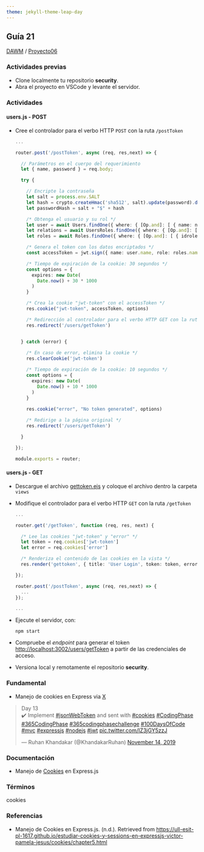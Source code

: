 ```yaml
---
theme: jekyll-theme-leap-day
---
```


## Guía 21

[DAWM](/DAWM/) / [Proyecto06](/DAWM/proyectos/2023/proyecto06)

### Actividades previas

* Clone localmente tu repositorio **security**.
* Abra el proyecto en VSCode y levante el servidor.

### Actividades

#### users.js - POST

* Cree el controlador para el verbo HTTP `POST` con la ruta `/postToken`

  ```typescript
  ...

  router.post('/postToken', async (req, res,next) => {

    // Parámetros en el cuerpo del requerimiento
    let { name, password } = req.body;

    try {

      // Encripte la contraseña
      let salt = process.env.SALT
      let hash = crypto.createHmac('sha512', salt).update(password).digest("base64");
      let passwordHash = salt + "$" + hash

      /* Obtenga el usuario y su rol */
      let user = await Users.findOne({ where: { [Op.and]: [ { name: name }, { password: passwordHash } ] } })
      let relations = await UsersRoles.findOne({ where: { [Op.and]: [ { users_iduser: user.iduser } ] } });
      let roles = await Roles.findOne({ where: { [Op.and]: [ { idrole: relations.roles_idrole } ] } });

      /* Genera el token con los datos encriptados */
      const accessToken = jwt.sign({ name: user.name, role: roles.name }, process.env.TOKEN_SECRET);

      /* Tiempo de expiración de la cookie: 30 segundos */
      const options = {
        expires: new Date(
          Date.now() + 30 * 1000
        )
      }

      /* Crea la cookie "jwt-token" con el accessToken */
      res.cookie("jwt-token", accessToken, options)

      /* Redirección al controlador para el verbo HTTP GET con la ruta /getToken */
      res.redirect('/users/getToken')


    } catch (error) {
      
      /* En caso de error, elimina la cookie */
      res.clearCookie('jwt-token')

      /* Tiempo de expiración de la cookie: 10 segundos */
      const options = {
        expires: new Date(
          Date.now() + 10 * 1000
        )
      }
        
      res.cookie("error", "No token generated", options)

      /* Redirige a la página original */
      res.redirect('/users/getToken')

    }

  });

  module.exports = router;
  ```

#### users.js - GET

* Descargue el archivo [gettoken.ejs](recursos/gettoken.ejs) y coloque el archivo dentro la carpeta `views`

* Modifique el controlador para el verbo HTTP `GET` con la ruta `/getToken` 

  ```typescript
  ...

  router.get('/getToken', function (req, res, next) {
  
    /* Lee las cookies "jwt-token" y "error" */
    let token = req.cookies['jwt-token']
    let error = req.cookies['error']

    /* Renderiza el contenido de las cookies en la vista */
    res.render('gettoken', { title: 'User Login', token: token, error: error });

  });

  router.post('/postToken', async (req, res,next) => {
    ...
  });

  ...
  ```

* Ejecute el servidor, con:

  ```
  npm start
  ```

* Compruebe el _endpoint_ para generar el token [http://localhost:3002/users/getToken](http://localhost:3002/users/getToken) a partir de las credenciales de acceso.

* Versiona local y remotamente el repositorio **security**.

### Fundamental

* Manejo de cookies en Express via [X](https://twitter.com/KhandakarRuhan/status/1195013895460540416) 

<blockquote class="twitter-tweet" data-media-max-width="560"><p lang="en" dir="ltr">Day 13<br>✔️ Implement <a href="https://twitter.com/hashtag/jsonWebToken?src=hash&amp;ref_src=twsrc%5Etfw">#jsonWebToken</a> and sent with <a href="https://twitter.com/hashtag/cookies?src=hash&amp;ref_src=twsrc%5Etfw">#cookies</a> <a href="https://twitter.com/hashtag/CodingPhase?src=hash&amp;ref_src=twsrc%5Etfw">#CodingPhase</a> <a href="https://twitter.com/hashtag/365CodingPhase?src=hash&amp;ref_src=twsrc%5Etfw">#365CodingPhase</a> <a href="https://twitter.com/hashtag/365codingphasechallenge?src=hash&amp;ref_src=twsrc%5Etfw">#365codingphasechallenge</a> <a href="https://twitter.com/hashtag/100DaysOfCode?src=hash&amp;ref_src=twsrc%5Etfw">#100DaysOfCode</a> <a href="https://twitter.com/hashtag/mvc?src=hash&amp;ref_src=twsrc%5Etfw">#mvc</a> <a href="https://twitter.com/hashtag/expressjs?src=hash&amp;ref_src=twsrc%5Etfw">#expressjs</a> <a href="https://twitter.com/hashtag/nodejs?src=hash&amp;ref_src=twsrc%5Etfw">#nodejs</a> <a href="https://twitter.com/hashtag/jwt?src=hash&amp;ref_src=twsrc%5Etfw">#jwt</a> <a href="https://t.co/IZ3jGY5zzJ">pic.twitter.com/IZ3jGY5zzJ</a></p>&mdash; Ruhan Khandakar (@KhandakarRuhan) <a href="https://twitter.com/KhandakarRuhan/status/1195013895460540416?ref_src=twsrc%5Etfw">November 14, 2019</a></blockquote> <script async src="https://platform.twitter.com/widgets.js" charset="utf-8"></script>

### Documentación

* Manejo de [Cookies](https://ull-esit-pl-1617.github.io/estudiar-cookies-y-sessions-en-expressjs-victor-pamela-jesus/cookies/chapter5.html) en Express.js

### Términos

cookies

### Referencias

* Manejo de Cookies en Express.js. (n.d.). Retrieved from https://ull-esit-pl-1617.github.io/estudiar-cookies-y-sessions-en-expressjs-victor-pamela-jesus/cookies/chapter5.html